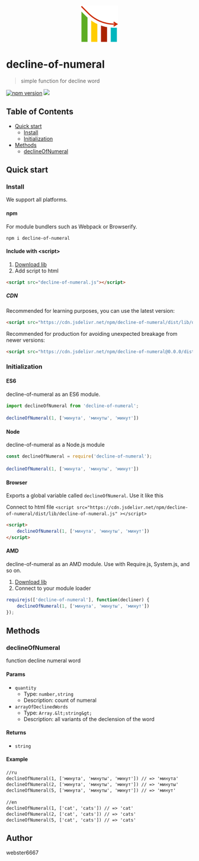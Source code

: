 <p align="center" style="text-align:center">
    <img src="./illustration.svg" alt="illustration" width="100"/>
</p>

# decline-of-numeral

> simple function for decline word

[![npm version](https://badge.fury.io/js/decline-of-numeral.svg)](https://www.npmjs.com/package/decline-of-numeral)
[![](https://data.jsdelivr.com/v1/package/npm/decline-of-numeral/badge)](https://www.jsdelivr.com/package/npm/decline-of-numeral)


## Table of Contents

- [Quick start](#quick-start)
  - [Install](#install)
  - [Initialization](#initialization)
- [Methods](#methods)
  - [declineOfNumeral](#declineOfNumeral)

## Quick start

### Install

We support all platforms.

#### npm

For module bundlers such as Webpack or Browserify.

```shell
npm i decline-of-numeral
```

#### Include with &lt;script&gt;

1. <a href="https://cdn.jsdelivr.net/npm/decline-of-numeral/dist/lib/decline-of-numeral.js" target="_blank">Download lib</a>
2. Add script to html

```html
<script src="decline-of-numeral.js"></script>
```

##### CDN

Recommended for learning purposes, you can use the latest version:

```html
<script src="https://cdn.jsdelivr.net/npm/decline-of-numeral/dist/lib/decline-of-numeral.js"></script>
```

Recommended for production for avoiding unexpected breakage from newer versions:

```html
<script src="https://cdn.jsdelivr.net/npm/decline-of-numeral@0.0.0/dist/lib/decline-of-numeral.js"></script>
```

### Initialization

#### ES6

decline-of-numeral as an ES6 module.

```js
import declineOfNumeral from 'decline-of-numeral';

declineOfNumeral(1, ['минута', 'минуты', 'минут'])

```

#### Node

decline-of-numeral as a Node.js module

```js
const declineOfNumeral = require('decline-of-numeral');

declineOfNumeral(1, ['минута', 'минуты', 'минут'])

```

#### Browser

Exports a global variable called `declineOfNumeral`. Use it like this

Connect to html file ```<script src="https://cdn.jsdelivr.net/npm/decline-of-numeral/dist/lib/decline-of-numeral.js" ></script>```

```html
<script>
    declineOfNumeral(1, ['минута', 'минуты', 'минут'])
</script>
```

#### AMD

decline-of-numeral as an AMD module. Use with Require.js, System.js, and so on.

1. <a href="https://cdn.jsdelivr.net/npm/decline-of-numeral/dist/lib/decline-of-numeral.js" target="_blank">Download lib</a>
2. Connect to your module loader

```js
requirejs(['decline-of-numeral'], function(decliner) {
    declineOfNumeral(1, ['минута', 'минуты', 'минут'])
});
```

## Methods

### declineOfNumeral

function decline numeral word


#### Params
- `quantity`
  - Type: `number,string`
  - Description: count of numeral
- `arrayOfDeclinedWords`
  - Type: `Array.&lt;string&gt;`
  - Description: all variants of the declension of the word

#### Returns
- `string`

#### Example
```JS
//ru
declineOfNumeral(1, ['минута', 'минуты', 'минут']) // => 'минута'
declineOfNumeral(2, ['минута', 'минуты', 'минут']) // => 'минуты'
declineOfNumeral(5, ['минута', 'минуты', 'минут']) // => 'минут'

//en
declineOfNumeral(1, ['cat', 'cats']) // => 'cat'
declineOfNumeral(2, ['cat', 'cats']) // => 'cats'
declineOfNumeral(5, ['cat', 'cats']) // => 'cats'
```



## Author

webster6667
